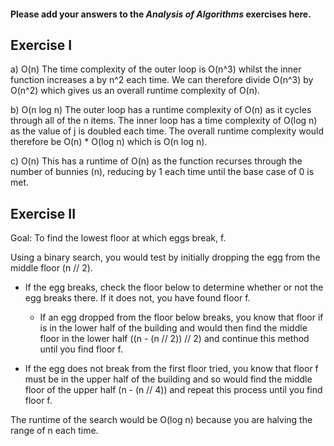 #### Please add your answers to the ***Analysis of  Algorithms*** exercises here.

## Exercise I

a) O(n)
The time complexity of the outer loop is O(n^3) whilst the inner function increases a by n^2 each time. We can therefore divide O(n^3) by O(n^2) which gives us an overall runtime complexity of O(n).


b) O(n log n)
The outer loop has a runtime complexity of O(n) as it cycles through all of the n items. The inner loop has a time complexity of O(log n) as the value of j is doubled each time.
The overall runtime complexity would therefore be O(n) * O(log n) which is O(n log n).


c) O(n)
This has a runtime of O(n) as the function recurses through the number of bunnies (n), reducing by 1 each time until the base case of 0 is met.

## Exercise II

Goal: To find the lowest floor at which eggs break, f.

Using a binary search, you would test by initially dropping the egg from the middle floor (n // 2). 
  - If the egg breaks, check the floor below to determine whether or not the egg breaks there. If it does not, you have found floor f.
    - If an egg dropped from the floor below breaks, you know that floor if is in the lower half of the building and would then find the middle floor in the lower half ((n - (n // 2)) // 2) and continue this method until you find floor f.
  
  - If the egg does not break from the first floor tried, you know that floor f must be in the upper half of the building and so would find the middle floor of the upper half (n - (n // 4)) and repeat this process until you find floor f.

The runtime of the search would be O(log n) because you are halving the range of n each time.
